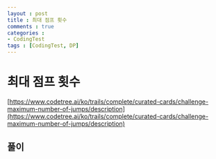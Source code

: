 ```yaml
---
layout : post
title : 최대 점프 횟수
comments : true
categories : 
- CodingTest
tags : [CodingTest, DP]
---
```


# 최대 점프 횟수

[https://www.codetree.ai/ko/trails/complete/curated-cards/challenge-maximum-number-of-jumps/description](https://www.codetree.ai/ko/trails/complete/curated-cards/challenge-maximum-number-of-jumps/description)


## 풀이


```cpp

```